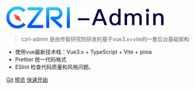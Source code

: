 ![logo](_media/icon.png)

> czri-admin 是由传智研究院研发的基于vue3.x+vite的一套后台基础架构

- 使用vue最新技术栈：Vue3.x + TypeScript + Vite + pinia
- Prettier 统一代码格式
- ESlint 检查代码质量和风格问题。

[Git](http://git.itcast.cn/development/czri-admin)
[预览](https://czri-admin.itheima.net/)
[快速开始](/zh-cn/)
